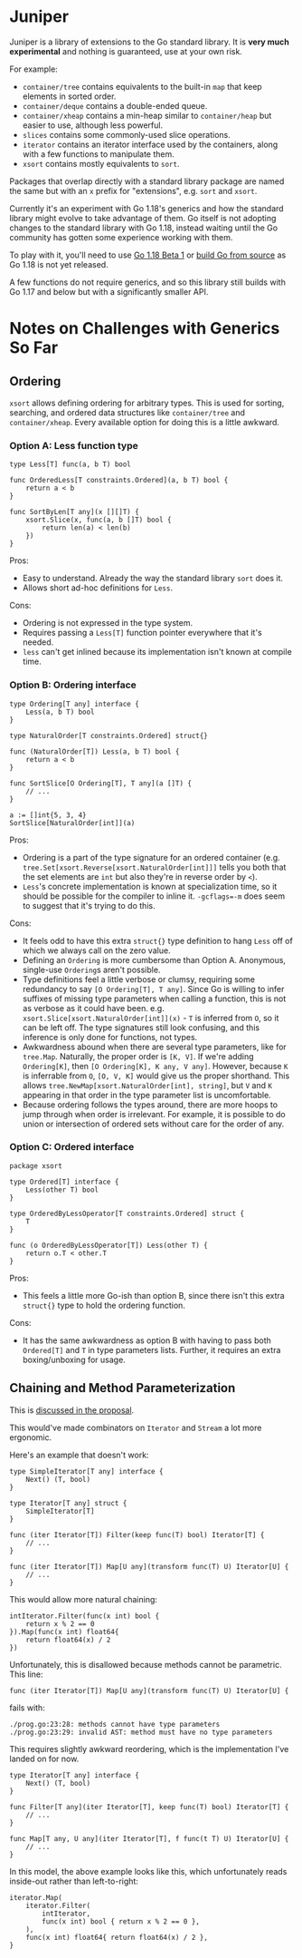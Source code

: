 # Juniper

Juniper is a library of extensions to the Go standard library. It is **very much experimental** and
nothing is guaranteed, use at your own risk.

For example:

- `container/tree` contains equivalents to the built-in `map` that keep elements in sorted order.
- `container/deque` contains a double-ended queue.
- `container/xheap` contains a min-heap similar to `container/heap` but easier to use, although less
  powerful.
- `slices` contains some commonly-used slice operations.
- `iterator` contains an iterator interface used by the containers, along with a few functions to
  manipulate them.
- `xsort` contains mostly equivalents to `sort`.

Packages that overlap directly with a standard library package are named the same but with an `x`
prefix for "extensions", e.g. `sort` and `xsort`.

Currently it's an experiment with Go 1.18's generics and how the standard library might evolve to
take advantage of them. Go itself is not adopting changes to the standard library with Go 1.18,
instead waiting until the Go community has gotten some experience working with them.

To play with it, you'll need to use [Go 1.18 Beta 1](https://go.dev/blog/go1.18beta1) or [build Go
from source](https://go.dev/doc/install/source) as Go 1.18 is not yet released.

A few functions do not require generics, and so this library still builds with Go 1.17 and below but
with a significantly smaller API.

# Notes on Challenges with Generics So Far

## Ordering

`xsort` allows defining ordering for arbitrary types. This is used for sorting, searching, and
ordered data structures like `container/tree` and `container/xheap`. Every available option for
doing this is a little awkward.

### Option A: Less function type
```
type Less[T] func(a, b T) bool

func OrderedLess[T constraints.Ordered](a, b T) bool {
	return a < b
}

func SortByLen[T any](x [][]T) {
    xsort.Slice(x, func(a, b []T) bool {
        return len(a) < len(b)
    })
}
```

Pros:
- Easy to understand. Already the way the standard library `sort` does it.
- Allows short ad-hoc definitions for `Less`.

Cons:
- Ordering is not expressed in the type system.
- Requires passing a `Less[T]` function pointer everywhere that it's needed.
- `less` can't get inlined because its implementation isn't known at compile time.

### Option B: Ordering interface
```
type Ordering[T any] interface {
    Less(a, b T) bool
}

type NaturalOrder[T constraints.Ordered] struct{}

func (NaturalOrder[T]) Less(a, b T) bool {
	return a < b
}

func SortSlice[O Ordering[T], T any](a []T) {
    // ...
}

a := []int{5, 3, 4}
SortSlice[NaturalOrder[int]](a)
```

Pros:
- Ordering is a part of the type signature for an ordered container (e.g.
  `tree.Set[xsort.Reverse[xsort.NaturalOrder[int]]]` tells you both that the set elements are `int`
  but also they're in reverse order by `<`).
- `Less`'s concrete implementation is known at specialization time, so it should be possible for the
  compiler to inline it. `-gcflags=-m` does seem to suggest that it's trying to do this.

Cons:
- It feels odd to have this extra `struct{}` type definition to hang `Less` off of which we always
  call on the zero value.
- Defining an `Ordering` is more cumbersome than Option A. Anonymous, single-use `Ordering`s aren't
  possible.
- Type definitions feel a little verbose or clumsy, requiring some redundancy to say `[O
  Ordering[T], T any]`. Since Go is willing to infer suffixes of missing type parameters when
  calling a function, this is not as verbose as it could have been. e.g.
  `xsort.Slice[xsort.NaturalOrder[int]](x)` - `T` is inferred from `O`, so it can be left off.
  The type signatures still look confusing, and this inference is only done for functions, not
  types.
- Awkwardness abound when there are several type parameters, like for `tree.Map`. Naturally, the
  proper order is `[K, V]`. If we're adding `Ordering[K]`, then `[O Ordering[K], K any, V any]`.
  However, because `K` is inferrable from `O`, `[O, V, K]` would give us the proper shorthand. This
  allows `tree.NewMap[xsort.NaturalOrder[int], string]`, but `V` and `K` appearing in that order in
  the type parameter list is uncomfortable.
- Because ordering follows the types around, there are more hoops to jump through when order is
  irrelevant. For example, it is possible to do union or intersection of ordered sets without
  care for the order of any.

### Option C: Ordered interface
```
package xsort

type Ordered[T] interface {
    Less(other T) bool
}

type OrderedByLessOperator[T constraints.Ordered] struct {
    T
}

func (o OrderedByLessOperator[T]) Less(other T) {
    return o.T < other.T
}
```

Pros:
- This feels a little more Go-ish than option B, since there isn't this extra `struct{}` type to hold
the ordering function.

Cons:
- It has the same awkwardness as option B with having to pass both `Ordered[T]` and `T` in type
  parameters lists. Further, it requires an extra boxing/unboxing for usage.

## Chaining and Method Parameterization

This is [discussed in the proposal](https://go.googlesource.com/proposal/+/refs/heads/master/design/43651-type-parameters.md#No-parameterized-methods).

This would've made combinators on `Iterator` and `Stream` a lot more ergonomic.

Here's an example that doesn't work:

```
type SimpleIterator[T any] interface {
    Next() (T, bool)
}

type Iterator[T any] struct {
    SimpleIterator[T]
}

func (iter Iterator[T]) Filter(keep func(T) bool) Iterator[T] {
    // ...
}

func (iter Iterator[T]) Map[U any](transform func(T) U) Iterator[U] {
    // ...
}
```

This would allow more natural chaining:

```
intIterator.Filter(func(x int) bool {
    return x % 2 == 0
}).Map(func(x int) float64{
    return float64(x) / 2
})
```

Unfortunately, this is disallowed because methods cannot be parametric. This line:
```
func (iter Iterator[T]) Map[U any](transform func(T) U) Iterator[U] {
```

fails with:
```
./prog.go:23:28: methods cannot have type parameters
./prog.go:23:29: invalid AST: method must have no type parameters
```

This requires slightly awkward reordering, which is the implementation I've landed on for now.
```
type Iterator[T any] interface {
	Next() (T, bool)
}

func Filter[T any](iter Iterator[T], keep func(T) bool) Iterator[T] {
    // ...
}

func Map[T any, U any](iter Iterator[T], f func(t T) U) Iterator[U] {
    // ...
}
```

In this model, the above example looks like this, which unfortunately reads inside-out rather than
left-to-right:
```
iterator.Map(
    iterator.Filter(
        intIterator,
        func(x int) bool { return x % 2 == 0 },
    ),
    func(x int) float64{ return float64(x) / 2 },
}
```
